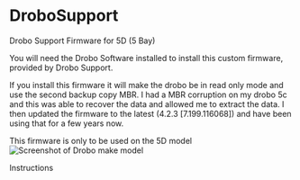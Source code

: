 # DroboSupport
Drobo Support Firmware for 5D (5 Bay)

You will need the Drobo Software installed to install this custom firmware, provided by Drobo Support.

If you install this firmware it will make the drobo be in read only mode and use the second backup copy MBR. 
I had a MBR corruption on my drobo 5c and this was able to recover the data and allowed me to extract the data.
I then updated the firmware to the latest (4.2.3 [7.199.116068]) and have been using that for a few years now. 

This firmware is only to be used on the 5D model
![Screenshot of Drobo make model](https://github.com/TimN0001/DroboSupport/blob/main/droboscreenshot.png)




Instructions
